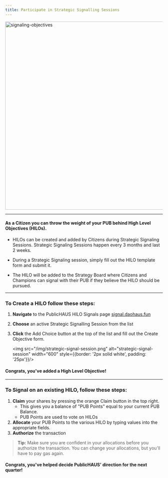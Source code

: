```yaml
---
title: Participate in Strategic Signalling Sessions
---
```


<img src="/img/signaling-objectives.png" alt="signaling-objectives" width="600" />

---

#### As a Citizen you can throw the weight of your PUB behind High Level Objectives (HILOs).

- HILOs can be created and added by Citizens during Strategic Signaling Sessions. Strategic Signaling Sessions happen every 3 months and last 2 weeks.

- During a Strategic Signaling session, simply fill out the HILO template form and submit it.

- The HILO will be added to the Strategy Board where Citizens and Champions can signal with their PUB if they believe the HILO should be pursued.

---

### To Create a HILO follow these steps:

1. **Navigate** to the PublicHAUS HILO Signals page [signal.daohaus.fun](https://signal.daohaus.fun/)
1. **Choose** an active Strategic Signalling Session from the list
1. **Click** the Add Choice button at the top of the list and fill out the Create Objective form.

   <img src="/img/strategic-signal-session.png" alt="strategic-signal-session" width="600" style={{border: '2px solid white', padding: '25px'}}/>

#### Congrats, you've added a High Level Objective!

---

### To Signal on an existing HILO, follow these steps:

1. **Claim** your shares by pressing the orange Claim button in the top right.
   - This gives you a balance of "PUB Points" equal to your current PUB Balance.
   - PUB Points are used to vote on HILOs
1. **Allocate** your PUB Points to the various HILO by typing values into the appropriate fields.
1. **Authorize** the transaction

> **Tip:** Make sure you are confident in your allocations before you authorize the transaction. You can change your allocations, but you'll have to pay gas again.

#### Congrats, you've helped decide PublicHAUS' direction for the next quarter!
